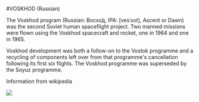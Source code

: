 #VOSKHOD (Russian)

The Voskhod program (Russian: Восхо́д, IPA: [vɐsˈxot], Ascent or Dawn) was the second Soviet human spaceflight project. Two manned missions were flown using the Voskhod spacecraft and rocket, one in 1964 and one in 1965.

Voskhod development was both a follow-on to the Vostok programme and a recycling of components left over from that programme's cancellation following its first six flights. The Voskhod programme was superseded by the Soyuz programme.

Information from wikipedia

![](/images/voskhod.jpg) 